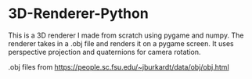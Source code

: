 # 3D-Renderer-Python
This is a 3D renderer I made from scratch using pygame and numpy. The renderer takes in a .obj file and renders it on a pygame screen. It uses perspective projection and quaternions for camera rotation.


.obj files from https://people.sc.fsu.edu/~jburkardt/data/obj/obj.html
